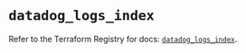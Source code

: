 # `datadog_logs_index`

Refer to the Terraform Registry for docs: [`datadog_logs_index`](https://registry.terraform.io/providers/datadog/datadog/3.48.0/docs/resources/logs_index).
